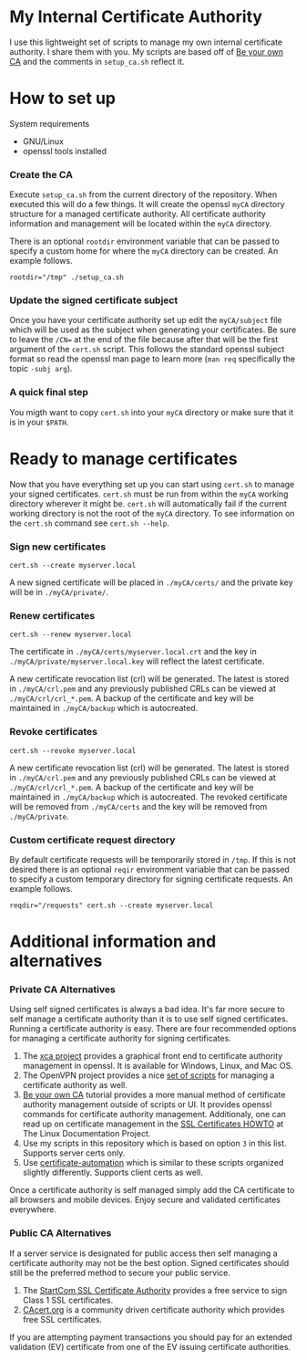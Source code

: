 # My Internal Certificate Authority

I use this lightweight set of scripts to manage my own internal certificate authority.  I share them with you.  My scripts are based off of [Be your own CA][yourca_tut] and the comments in `setup_ca.sh` reflect it.

# How to set up

System requirements

* GNU/Linux
* openssl tools installed

### Create the CA

Execute `setup_ca.sh` from the current directory of the repository.  When executed this will do a few things.  It will create the openssl `myCA` directory structure for a managed certificate authority.  All certificate authority information and management will be located within the `myCA` directory.

There is an optional `rootdir` environment variable that can be passed to specify a custom home for where the `myCA` directory can be created.  An example follows.

    rootdir="/tmp" ./setup_ca.sh

### Update the signed certificate subject

Once you have your certificate authority set up edit the `myCA/subject` file which will be used as the subject when generating your certificates.  Be sure to leave the `/CN=` at the end of the file because after that will be the first argument of the `cert.sh` script.  This follows the standard openssl subject format so read the openssl man page to learn more (`man req` specifically the topic `-subj arg`).

### A quick final step

You migth want to copy `cert.sh` into your `myCA` directory or make sure that it is in your `$PATH`.

# Ready to manage certificates

Now that you have everything set up you can start using `cert.sh` to manage your signed certificates.  `cert.sh` must be run from within the `myCA` working directory wherever it might be.  `cert.sh` will automatically fail if the current working directory is not the root of the `myCA` directory.  To see information on the `cert.sh` command see `cert.sh --help`.

### Sign new certificates

    cert.sh --create myserver.local

A new signed certificate will be placed in `./myCA/certs/` and the private key will be in `./myCA/private/`.

### Renew certificates

    cert.sh --renew myserver.local

The certificate in `./myCA/certs/myserver.local.crt` and the key in `./myCA/private/myserver.local.key` will reflect the latest certificate.

A new certificate revocation list (crl) will be generated.  The latest is stored in `./myCA/crl.pem` and any previously published CRLs can be viewed at `./myCA/crl/crl_*.pem`.  A backup of the certificate and key will be maintained in `./myCA/backup` which is autocreated.

### Revoke certificates

    cert.sh --revoke myserver.local

A new certificate revocation list (crl) will be generated.  The latest is stored in `./myCA/crl.pem` and any previously published CRLs can be viewed at `./myCA/crl/crl_*.pem`.  A backup of the certificate and key will be maintained in `./myCA/backup` which is autocreated.  The revoked certificate will be removed from `./myCA/certs` and the key will be removed from `./myCA/private`.

### Custom certificate request directory

By default certificate requests will be temporarily stored in `/tmp`.  If this is not desired there is an optional `reqir` environment variable that can be passed to specify a custom temporary directory for signing certificate requests.  An example follows.

    reqdir="/requests" cert.sh --create myserver.local

# Additional information and alternatives

### Private CA Alternatives

Using self signed certificates is always a bad idea. It's far more secure to self manage a certificate authority than it is to use self signed certificates. Running a certificate authority is easy. There are four recommended options for managing a certificate authority for signing certificates.

1. The [xca project][xca] provides a graphical front end to certificate authority management in openssl.  It is available for Windows, Linux, and Mac OS.
2. The OpenVPN project provides a nice [set of scripts][ovpn_scripts] for managing a certificate authority as well.
3. [Be your own CA][yourca_tut] tutorial provides a more manual method of certificate authority management outside of scripts or UI.  It provides openssl commands for certificate authority management.  Additionaly, one can read up on certificate management in the [SSL Certificates HOWTO][tldp_certs] at The Linux Documentation Project.
4. Use my scripts in this repository which is based on option `3` in this list.  Supports server certs only.
5. Use [certificate-automation][cert_auto] which is similar to these scripts organized slightly differently.  Supports client certs as well.

Once a certificate authority is self managed simply add the CA certificate to all browsers and mobile devices. Enjoy secure and validated certificates everywhere.

### Public CA Alternatives

If a server service is designated for public access then self managing a certificate authority may not be the best option.  Signed certificates should still be the preferred method  to secure your public service.  

1. The [StartCom SSL Certificate Authority][startcom_ssl] provides a free service to sign Class 1 SSL certificates.
2. [CAcert.org][cacert] is a community driven certificate authority which provides free SSL certificates.

If you are attempting payment transactions you should pay for an extended validation (EV) certificate from one of the EV issuing certificate authorities.  

[xca]: http://sourceforge.net/projects/xca/
[ovpn_scripts]: http://openvpn.net/index.php/open-source/documentation/howto.html#pki
[yourca_tut]: http://www.g-loaded.eu/2005/11/10/be-your-own-ca/
[tldp_certs]: http://www.tldp.org/HOWTO/SSL-Certificates-HOWTO/x195.html
[startcom_ssl]: http://cert.startcom.org/
[cert_auto]: https://github.com/berico-rclayton/certificate-automation
[cacert]: http://www.cacert.org/
